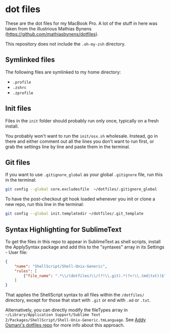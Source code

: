 # dot files

These are the dot files for my MacBook Pro. A lot of the stuff in here was
taken from the illustrious Mathias Bynens (https://github.com/mathiasbynens/dotfiles).

This repository does not include the `.oh-my-zsh` directory.

## Symlinked files
The following files are symlinked to my home directory:

* `.profile`
* `.zshrc`
* `.zprofile`

## Init files

Files in the `init` folder should probably run only once, typically on a fresh
install.

You probably won't want to run the `init/osx.sh` wholesale. Instead, go in
there and either comment out all the lines you don't want to run
first, or grab the settings line by line and paste them in the terminal.

## Git files

If you want to use `.gitignore_global` as your global `.gitignore` file, run this in the terminal:

```bash
git config --global core.excludesfile  ~/dotfiles/.gitignore_global
```

To have the post-checkout git hook loaded whenever you init or clone a new repo, run this line in the terminal:

```bash
git config --global init.templatedir ~/dotfiles/.git_template
```

## Syntax Highlighting for SublimeText

To get the files in this repo to appear in SublimeText as shell scripts, install the ApplySyntax package and add this to the "syntaxes" array in its Settings - User file:

```json
{
    "name": "ShellScript/Shell-Unix-Generic",
    "rules": [
        {"file_name": ".*\\/(dotfiles)\\/(?!\\.git).*(?<!\\.(md|txt))$"}
    ]
}
```

That applies the ShellScript syntax to all files within the `/dotfiles/` directory, except for those that start with `.git` or end with `.md` or `.txt`.

Alternatively, you can directly modify the fileTypes array in `~/Library/Application Support/Sublime Text 2/Packages/ShellScript/Shell-Unix-Generic.tmLanguage`. See [Addy Osmani's dotfiles repo](https://github.com/addyosmani/dotfiles) for more info about this approach.
